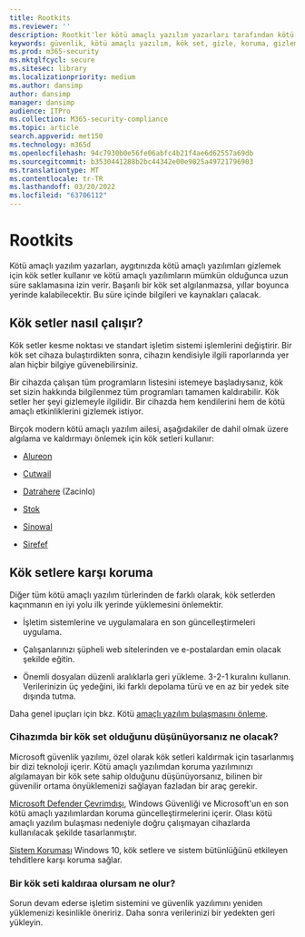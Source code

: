 ```yaml
---
title: Rootkits
ms.reviewer: ''
description: Rootkit'ler kötü amaçlı yazılım yazarları tarafından kötü amaçlı yazılımları bilgisayarınıza gizlemek ve kötü amaçlı yazılımları veya istenmeyen olabilecek yazılımları kaldırmak için kullanılabilir.
keywords: güvenlik, kötü amaçlı yazılım, kök set, gizle, koruma, gizleme, WDSI, MMPC, Microsoft Kötü Amaçlı Yazılımdan Koruma Merkezi, kökkitler, Sirefef, Rustock, Sinowal, Cutwail, kötü amaçlı yazılım, virüs
ms.prod: m365-security
ms.mktglfcycl: secure
ms.sitesec: library
ms.localizationpriority: medium
ms.author: dansimp
author: dansimp
manager: dansimp
audience: ITPro
ms.collection: M365-security-compliance
ms.topic: article
search.appverid: met150
ms.technology: m365d
ms.openlocfilehash: 94c7930b0e56fe06abfc4b21f4ae6d62557a69db
ms.sourcegitcommit: b3530441288b2bc44342e00e9025a49721796903
ms.translationtype: MT
ms.contentlocale: tr-TR
ms.lasthandoff: 03/20/2022
ms.locfileid: "63706112"
---
```

# <a name="rootkits"></a>Rootkits

Kötü amaçlı yazılım yazarları, aygıtınızda kötü amaçlı yazılımları gizlemek için kök setler kullanır ve kötü amaçlı yazılımların mümkün olduğunca uzun süre saklamasına izin verir. Başarılı bir kök set algılanmazsa, yıllar boyunca yerinde kalabilecektir. Bu süre içinde bilgileri ve kaynakları çalacak.

## <a name="how-rootkits-work"></a>Kök setler nasıl çalışır?

Kök setler kesme noktası ve standart işletim sistemi işlemlerini değiştirir. Bir kök set cihaza bulaştırdikten sonra, cihazın kendisiyle ilgili raporlarında yer alan hiçbir bilgiye güvenebilirsiniz.

Bir cihazda çalışan tüm programların listesini istemeye başladıysanız, kök set sizin hakkında bilgilenmez tüm programları tamamen kaldırabilir. Kök setler her şeyi gizlemeyle ilgilidir. Bir cihazda hem kendilerini hem de kötü amaçlı etkinliklerini gizlemek istiyor.

Birçok modern kötü amaçlı yazılım ailesi, aşağıdakiler de dahil olmak üzere algılama ve kaldırmayı önlemek için kök setleri kullanır:

* [Alureon](https://www.microsoft.com/security/portal/threat/encyclopedia/Entry.aspx?Name=Win32%2fAlureon)

* [Cutwail](https://www.microsoft.com/security/portal/threat/encyclopedia/Entry.aspx?Name=Win32%2fCutwail)

* [Datrahere](https://www.microsoft.com/wdsi/threats/malware-encyclopedia-description?Name=Trojan:Win64/Detrahere) (Zacinlo)

* [Stok](https://www.microsoft.com/security/portal/threat/encyclopedia/entry.aspx?Name=Win32%2fRustock)

* [Sinowal](https://www.microsoft.com/security/portal/threat/encyclopedia/Entry.aspx?Name=Win32%2fSinowal)

* [Sirefef](https://www.microsoft.com/security/portal/threat/encyclopedia/Entry.aspx?Name=Win32%2fSirefef)

## <a name="how-to-protect-against-rootkits"></a>Kök setlere karşı koruma

Diğer tüm kötü amaçlı yazılım türlerinden de farklı olarak, kök setlerden kaçınmanın en iyi yolu ilk yerinde yüklemesini önlemektir.

* İşletim sistemlerine ve uygulamalara en son güncelleştirmeleri uygulama.

* Çalışanlarınızı şüpheli web sitelerinden ve e-postalardan emin olacak şekilde eğitin.

* Önemli dosyaları düzenli aralıklarla geri yükleme. 3-2-1 kuralını kullanın. Verilerinizin üç yedeğini, iki farklı depolama türü ve en az bir yedek site dışında tutma.

Daha genel ipuçları için bkz. Kötü [amaçlı yazılım bulaşmasını önleme](prevent-malware-infection.md).

### <a name="what-if-i-think-i-have-a-rootkit-on-my-device"></a>Cihazımda bir kök set olduğunu düşünüyorsanız ne olacak?

Microsoft güvenlik yazılımı, özel olarak kök setleri kaldırmak için tasarlanmış bir dizi teknoloji içerir. Kötü amaçlı yazılımdan koruma yazılımınızı algılamayan bir kök sete sahip olduğunu düşünüyorsanız, bilinen bir güvenilir ortama önyüklemenizi sağlayan fazladan bir araç gerekir.

[Microsoft Defender Çevrimdışı](https://support.microsoft.com/help/17466/microsoft-defender-offline-help-protect-my-pc), Windows Güvenliği ve Microsoft'un en son kötü amaçlı yazılımlardan koruma güncelleştirmelerini içerir. Olası kötü amaçlı yazılım bulaşması nedeniyle doğru çalışmayan cihazlarda kullanılacak şekilde tasarlanmıştır.

[Sistem Koruması](https://cloudblogs.microsoft.com/microsoftsecure/2017/10/23/hardening-the-system-and-maintaining-integrity-with-windows-defender-system-guard/) Windows 10, kök setlere ve sistem bütünlüğünü etkileyen tehditlere karşı koruma sağlar.

### <a name="what-if-i-cant-remove-a-rootkit"></a>Bir kök seti kaldıraa olursam ne olur?

Sorun devam ederse işletim sistemini ve güvenlik yazılımını yeniden yüklemenizi kesinlikle öneririz. Daha sonra verilerinizi bir yedekten geri yükleyin.
